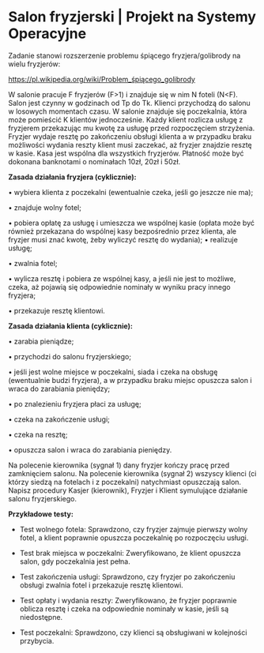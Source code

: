 # Salon fryzjerski | Projekt na Systemy Operacyjne

Zadanie stanowi rozszerzenie problemu śpiącego fryzjera/golibrody na wielu fryzjerów:

https://pl.wikipedia.org/wiki/Problem_śpiącego_golibrody

W salonie pracuje F fryzjerów (F>1) i znajduje się w nim N foteli (N<F). Salon jest czynny w godzinach od Tp do Tk. Klienci przychodzą do salonu w losowych momentach czasu. W salonie znajduje się poczekalnia, która może pomieścić K klientów jednocześnie. Każdy klient rozlicza usługę z fryzjerem przekazując mu kwotę za usługę przed rozpoczęciem strzyżenia. Fryzjer wydaje resztę po zakończeniu obsługi klienta a w przypadku braku możliwości wydania reszty klient musi zaczekać, aż fryzjer znajdzie resztę w kasie. Kasa jest wspólna dla wszystkich fryzjerów. Płatność może być dokonana banknotami o nominałach 10zł, 20zł i 50zł.

**Zasada działania fryzjera (cyklicznie):**

• wybiera klienta z poczekalni (ewentualnie czeka, jeśli go jeszcze nie ma);

• znajduje wolny fotel;

• pobiera opłatę za usługę i umieszcza we wspólnej kasie (opłata może być również przekazana do wspólnej kasy bezpośrednio przez klienta, ale fryzjer musi znać kwotę, żeby wyliczyć resztę do wydania);
• realizuje usługę;

• zwalnia fotel;

• wylicza resztę i pobiera ze wspólnej kasy, a jeśli nie jest to możliwe, czeka, aż pojawią się odpowiednie nominały w wyniku pracy innego fryzjera;

• przekazuje resztę klientowi.

**Zasada działania klienta (cyklicznie):**

• zarabia pieniądze;

• przychodzi do salonu fryzjerskiego;

• jeśli jest wolne miejsce w poczekalni, siada i czeka na obsługę (ewentualnie budzi fryzjera), a w przypadku braku miejsc opuszcza salon i wraca do zarabiania pieniędzy;

• po znalezieniu fryzjera płaci za usługę;

• czeka na zakończenie usługi;

• czeka na resztę;

• opuszcza salon i wraca do zarabiania pieniędzy.

Na polecenie kierownika (sygnał 1) dany fryzjer kończy pracę przed zamknięciem salonu. Na polecenie kierownika (sygnał 2) wszyscy klienci (ci którzy siedzą na fotelach i z poczekalni) natychmiast opuszczają salon. Napisz procedury Kasjer (kierownik), Fryzjer i Klient symulujące działanie salonu fryzjerskiego.

**Przykładowe testy:**
- Test wolnego fotela: Sprawdzono, czy fryzjer zajmuje pierwszy wolny fotel, a klient poprawnie opuszcza poczekalnię po rozpoczęciu usługi.

- Test brak miejsca w poczekalni: Zweryfikowano, że klient opuszcza salon, gdy poczekalnia jest pełna.

- Test zakończenia usługi: Sprawdzono, czy fryzjer po zakończeniu obsługi zwalnia fotel i przekazuje resztę klientowi.

- Test opłaty i wydania reszty: Zweryfikowano, że fryzjer poprawnie oblicza resztę i czeka na odpowiednie nominały w kasie, jeśli są niedostępne.

- Test poczekalni: Sprawdzono, czy klienci są obsługiwani w kolejności przybycia.
